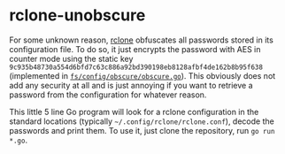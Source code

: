 rclone-unobscure
================

For some unknown reason, [rclone](https://rclone.org/) obfuscates all passwords
stored in its configuration file. To do so, it just encrypts the password with
AES in counter mode using the static key
`9c935b48730a554d6bfd7c63c886a92bd390198eb8128afbf4de162b8b95f638`
(implemented in
[`fs/config/obscure/obscure.go`](https://github.com/rclone/rclone/blob/v1.50.1/fs/config/obscure/obscure.go)).
This obviously does not add any security at all and is just annoying if you
want to retrieve a password from the configuration for whatever reason.

This little 5 line Go program will look for a rclone configuration in the
standard locations (typically `~/.config/rclone/rclone.conf`), decode the
passwords and print them. To use it, just clone the repository, run `go run *.go`.
